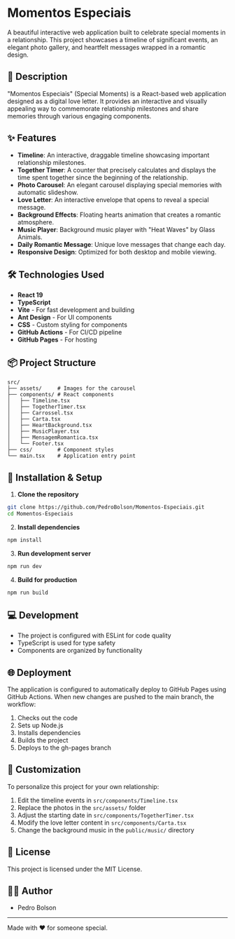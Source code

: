 # Momentos Especiais

A beautiful interactive web application built to celebrate special moments in a relationship. This project showcases a timeline of significant events, an elegant photo gallery, and heartfelt messages wrapped in a romantic design.

## 📝 Description

"Momentos Especiais" (Special Moments) is a React-based web application designed as a digital love letter. It provides an interactive and visually appealing way to commemorate relationship milestones and share memories through various engaging components.

## ✨ Features

- **Timeline**: An interactive, draggable timeline showcasing important relationship milestones.
- **Together Timer**: A counter that precisely calculates and displays the time spent together since the beginning of the relationship.
- **Photo Carousel**: An elegant carousel displaying special memories with automatic slideshow.
- **Love Letter**: An interactive envelope that opens to reveal a special message.
- **Background Effects**: Floating hearts animation that creates a romantic atmosphere.
- **Music Player**: Background music player with "Heat Waves" by Glass Animals.
- **Daily Romantic Message**: Unique love messages that change each day.
- **Responsive Design**: Optimized for both desktop and mobile viewing.

## 🛠️ Technologies Used

- **React 19**
- **TypeScript**
- **Vite** - For fast development and building
- **Ant Design** - For UI components
- **CSS** - Custom styling for components
- **GitHub Actions** - For CI/CD pipeline
- **GitHub Pages** - For hosting

## 📦 Project Structure

```
src/
├── assets/     # Images for the carousel
├── components/ # React components
│   ├── Timeline.tsx
│   ├── TogetherTimer.tsx
│   ├── Carrossel.tsx
│   ├── Carta.tsx
│   ├── HeartBackground.tsx
│   ├── MusicPlayer.tsx
│   ├── MensagemRomantica.tsx
│   └── Footer.tsx
├── css/        # Component styles
└── main.tsx    # Application entry point
```

## 🚀 Installation & Setup

1. **Clone the repository**

```bash
git clone https://github.com/PedroBolson/Momentos-Especiais.git
cd Momentos-Especiais
```

2. **Install dependencies**

```bash
npm install
```

3. **Run development server**

```bash
npm run dev
```

4. **Build for production**

```bash
npm run build
```

## 💻 Development

- The project is configured with ESLint for code quality
- TypeScript is used for type safety
- Components are organized by functionality

## 🌐 Deployment

The application is configured to automatically deploy to GitHub Pages using GitHub Actions. When new changes are pushed to the main branch, the workflow:

1. Checks out the code
2. Sets up Node.js
3. Installs dependencies
4. Builds the project
5. Deploys to the gh-pages branch

## 🎨 Customization

To personalize this project for your own relationship:

1. Edit the timeline events in `src/components/Timeline.tsx`
2. Replace the photos in the `src/assets/` folder
3. Adjust the starting date in `src/components/TogetherTimer.tsx`
4. Modify the love letter content in `src/components/Carta.tsx`
5. Change the background music in the `public/music/` directory

## 📄 License

This project is licensed under the MIT License.

## 👨‍💻 Author

- Pedro Bolson

---

Made with ❤️ for someone special.
